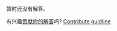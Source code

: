 
暂时还没有解答。

有兴趣[贡献你的解答](https://github.com/BFEdev/BFE.dev-solutions/blob/main/problem/implement-BigInt-addition-with-sign_zh.md)吗? [Contribute guidline](https://github.com/BFEdev/BFE.dev-solutions#how-to-contribute)
